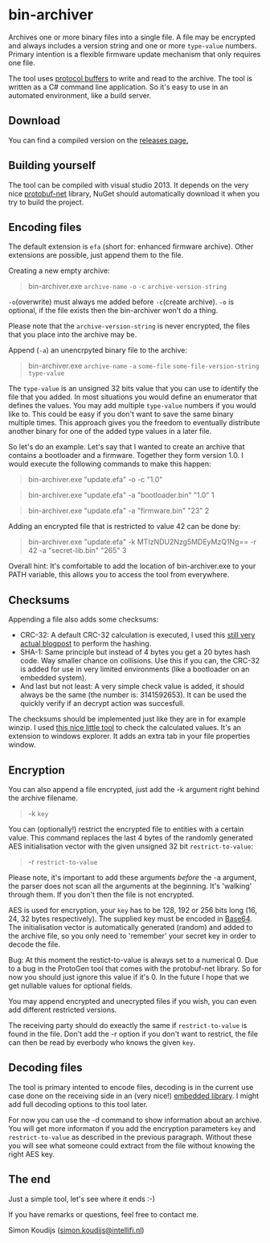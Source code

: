 bin-archiver
============

Archives one or more binary files into a single file. A file may be encrypted and always includes a version string and one or more `type-value` numbers. Primary intention is a flexible firmware update mechanism that only requires one file. 

The tool uses [protocol buffers](https://github.com/google/protobuf/) to write and read to the archive. The tool is written as a C# command line application. So it's easy to use in an automated environment, like a build server.

Download
--------

You can find a compiled version on the [releases page.](https://github.com/Sunib/bin-archiver/releases/)

Building yourself
-----------------

The tool can be compiled with visual studio 2013. It depends on the very nice [protobuf-net](https://code.google.com/p/protobuf-net/) library, NuGet should automatically download it when you try to build the project.

Encoding files
--------------

The default extension is `efa` (short for: enhanced firmware archive). Other extensions are possible, just append them to the file.

Creating a new empty archive:

> bin-archiver.exe `archive-name` `-o` `-c`  `archive-version-string`

`-o`(overwrite) must always me added before `-c`(create archive). `-o` is optional, if the file exists then the bin-archiver won't do a thing.

Please note that the `archive-version-string` is never encrypted, the files that you place into the archive may be.

Append (`-a`) an unencrpyted binary file to the archive:

> bin-archiver.exe `archive-name` `-a` `some-file` `some-file-version-string` `type-value`

The `type-value` is an unsigned 32 bits value that you can use to identify the file that you added. In most situations you would define an enumerator that defines the values. You may add multiple `type-value` numbers if you would like to. This could be easy if you don't want to save the same binary multiple times. This approach gives you the freedom to eventually distribute another binary for one of the added type values in a later file.

So let's do an example. Let's say that I wanted to create an archive that contains a bootloader and a firmware. Together they form version 1.0. I would execute the following commands to make this happen:

> bin-archiver.exe "update.efa" -o -c "1.0"

> bin-archiver.exe "update.efa" -a "bootloader.bin" "1.0" 1

> bin-archiver.exe "update.efa" -a "firmware.bin" "23" 2

Adding an encrypted file that is restricted to value 42 can be done by:

> bin-archiver.exe "update.efa" -k MTIzNDU2Nzg5MDEyMzQ1Ng== -r 42 -a "secret-lib.bin" "265" 3

Overall hint: It's comfortable to add the location of bin-archiver.exe to your PATH variable, this allows you to access the tool from everywhere.

Checksums
---------

Appending a file also adds some checksums:

* CRC-32: A default CRC-32 calculation is executed, I used this [still very actual blogpost](http://damieng.com/blog/2006/08/08/calculating_crc32_in_c_and_net) to perform the hashing.
* SHA-1: Same principle but instead of 4 bytes you get a 20 bytes hash code. Way smaller chance on collisions. Use this if you can, the CRC-32 is added for use in very limited environments (like a bootloader on an embedded system).
* And last but not least: A very simple check value is added, it should always be the same (the number is: 3141592653). It can be used the quickly verify if an decrypt action was succesfull.

The checksums should be implemented just like they are in for example winzip. I used [this nice little tool](http://code.kliu.org/hashcheck/) to check the calculated values. It's an extension to windows explorer. It adds an extra tab in your file properties window.

Encryption
----------

You can also append a file encrypted, just add the -k argument right behind the archive filename.

> -k `key` 

You can (optionally!) restrict the encrypted file to entities with a certain value. This command replaces the last 4 bytes of the randomly generated AES initialisation vector with the given unsigned 32 bit `restrict-to-value`:

> -r `restrict-to-value`

Please note, it's important to add these arguments *before* the -a argument, the parser does not scan all the arguments at the beginning. It's 'walking' through them. If you don't then the file is not encrypted.

AES is used for encryption, your `key` has to be 128, 192 or 256 bits long (16, 24, 32 bytes respectively). The supplied key must be encoded in [Base64](http://en.wikipedia.org/wiki/Base64). The initialisation vector is automatically generated (random) and added to the archive file, so you only need to 'remember' your secret key in order to decode the file.

Bug: At this moment the restict-to-value is always set to a numerical 0. Due to a bug in the ProtoGen tool that comes with the protobuf-net library. So for now you should just ignore this value if it's 0. In the future I hope that we get nullable values for optional fields.

You may append encrypted and unecrypted files if you wish, you can even add different restricted versions.

The receiving party should do exeactly the same if `restrict-to-value` is found in the file. Don't add the -r option if you don't want to restrict, the file can then be read by everbody who knows the given `key`.

Decoding files
--------------

The tool is primary intented to encode files, decoding is in the current use case done on the receiving side in an (very nice!) [embedded library](http://koti.kapsi.fi/jpa/nanopb/). I might add full decoding options to this tool later.

For now you can use the -d command to show information about an archive. You will get more informaton if you add the encryption parameters `key` and `restrict-to-value` as described in the previous paragraph. Without these you will see what someone could extract from the file without knowing the right AES key.

The end
-------

Just a simple tool, let's see where it ends :-)

If you have remarks or questions, feel free to contact me.

Simon Koudijs (simon.koudijs@intellifi.nl)
